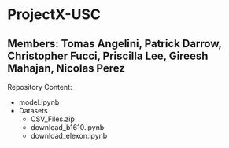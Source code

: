 # ProjectX-USC

## Members: Tomas Angelini, Patrick Darrow, Christopher Fucci, Priscilla Lee, Gireesh Mahajan, Nicolas Perez 

Repository Content:
+ model.ipynb
+ Datasets
    - CSV_Files.zip
    - download_b1610.ipynb
    - download_elexon.ipynb

